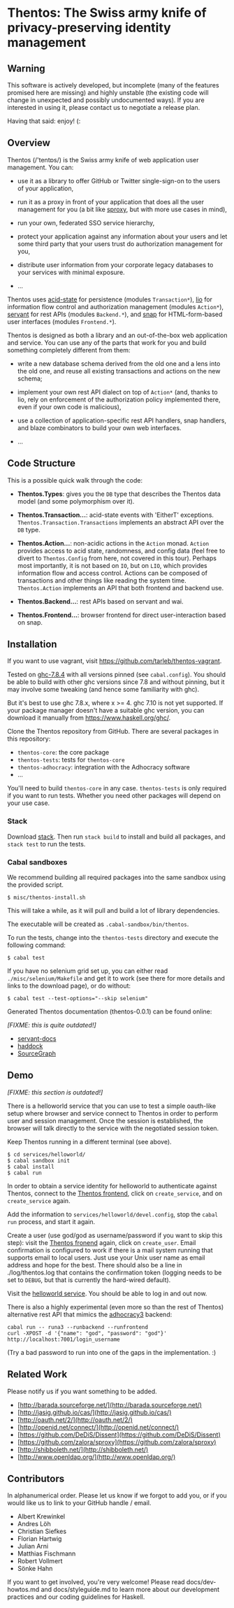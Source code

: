 Thentos: The Swiss army knife of privacy-preserving identity management
=======================================================================

Warning
-------

This software is actively developed, but incomplete (many of the
features promised here are missing) and highly unstable (the existing
code will change in unexpected and possibly undocumented ways).  If
you are interested in using it, please contact us to negotiate a
release plan.

Having that said: enjoy!  (:


Overview
--------

Thentos (/'tentɒs/) is the Swiss army knife of web application user
management.  You can:

- use it as a library to offer GitHub or Twitter single-sign-on to the
  users of your application,

- run it as a proxy in front of your application that does all the
  user management for you (a bit like
  [sproxy](https://github.com/zalora/sproxy), but with more use cases
  in mind),

- run your own, federated SSO service hierarchy,

- protect your application against any information about your users
  and let some third party that your users trust do authorization
  management for you,

- distribute user information from your corporate legacy databases to
  your services with minimal exposure.

- ...

Thentos uses [acid-state](http://acid-state.seize.it/) for persistence
(modules `Transaction*`), [lio](https://github.com/scslab/lio) for
information flow control and authorization management (modules
`Action*`), [servant](http://haskell-servant.github.io/) for rest APIs
(modules `Backend.*`), and [snap](http://snapframework.com/) for
HTML-form-based user interfaces (modules `Frontend.*`).

Thentos is designed as both a library and an out-of-the-box web
application and service.  You can use any of the parts that work for
you and build something completely different from them:

- write a new database schema derived from the old one and a lens into
  the old one, and reuse all existing transactions and actions on the
  new schema;

- implement your own rest API dialect on top of `Action*` (and, thanks
  to lio, rely on enforcement of the authorization policy implemented
  there, even if your own code is malicious),

- use a collection of application-specific rest API handlers, snap
  handlers, and blaze combinators to build your own web interfaces.

- ...


Code Structure
--------------

This is a possible quick walk through the code:

- **Thentos.Types**: gives you the `DB` type that describes the
    Thentos data model (and some polymorphism over it).

- **Thentos.Transaction...**: acid-state events with 'EitherT'
    exceptions.  `Thentos.Transaction.Transactions` implements an
    abstract API over the `DB` type.

- **Thentos.Action...**: non-acidic actions in the `Action` monad.
    `Action` provides access to acid state, randomness, and config
    data (feel free to divert to `Thentos.Config` from here, not
    covered in this tour).  Perhaps most importantly, it is not based
    on `IO`, but on `LIO`, which provides information flow and access
    control.  Actions can be composed of transactions and other things
    like reading the system time.  `Thentos.Action` implements an API
    that both frontend and backend use.

- **Thentos.Backend...**: rest APIs based on servant and wai.

- **Thentos.Frontend...**: browser frontend for direct
    user-interaction based on snap.


Installation
------------

If you want to use vagrant, visit https://github.com/tarleb/thentos-vagrant.

Tested on [ghc-7.8.4](https://www.haskell.org/ghc/download_ghc_7_8_4)
with all versions pinned (see `cabal.config`).  You should be able to
build with other ghc versions since 7.8 and without pinning, but it may
involve some tweaking (and hence some familiarity with ghc).

But it's best to use ghc 7.8.x, where x >= 4. ghc 7.10 is not yet
supported. If your package manager doesn't have a suitable ghc version, you
can download it manually from https://www.haskell.org/ghc/.

Clone the Thentos repository from GitHub. There are several packages in
this repository:

* `thentos-core`: the core package
* `thentos-tests`: tests for `thentos-core`
* `thentos-adhocracy`: integration with the Adhocracy software
* ...

You'll need to build `thentos-core` in any case. `thentos-tests` is only
required if you want to run tests. Whether you need other packages will
depend on your use case.

### Stack

Download [stack](https://github.com/commercialhaskell/stack/wiki/Downloads).
Then run `stack build` to install and build all packages, and `stack test` to
run the tests.

### Cabal sandboxes

We recommend building all required packages into the same sandbox using the
provided script.

```shell
$ misc/thentos-install.sh
```

This will take a while, as it will pull and build a lot of library
dependencies.

The executable will be created as `.cabal-sandbox/bin/thentos`.

To run the tests, change into the `thentos-tests` directory and execute
the following command:

```shell
$ cabal test
```

If you have no selenium grid set up, you can either read
`./misc/selenium/Makefile` and get it to work (see there for more
details and links to the download page), or do without:

```shell
$ cabal test --test-options="--skip selenium"
```

Generated Thentos documentation (thentos-0.0.1) can be found online:

*[FIXME: this is quite outdated!]*

- [servant-docs](https://liqd.github.io/thentos/gh-pages/servant-docs/)
- [haddock](https://liqd.github.io/thentos/gh-pages/haddock/)
- [SourceGraph](https://liqd.github.io/thentos/gh-pages/SourceGraph/thentos.html)


Demo
----

*[FIXME: this section is outdated!]*

There is a helloworld service that you can use to test a simple
oauth-like setup where browser and service connect to Thentos in order
to perform user and session management.  Once the session is
established, the browser will talk directly to the service with the
negotiated session token.

Keep Thentos running in a different terminal (see above).

```shell
$ cd services/helloworld/
$ cabal sandbox init
$ cabal install
$ cabal run
```

In order to obtain a service identity for helloworld to authenticate
against Thentos, connect to the [Thentos
frontend](http://localhost:7002/), click on `create_service`, and on
`create_service` again.

Add the information to `services/helloworld/devel.config`, stop the
`cabal run` process, and start it again.

Create a user (use god/god as username/password if you want to skip
this step): visit the [Thentos fronend](http://localhost:7002/) again,
click on `create_user`.  Email confirmation is configured to work if
there is a mail system running that supports email to local users.
Just use your Unix user name as email address and hope for the best.
There should also be a line in ./log/thentos.log that contains the
confirmation token (logging needs to be set to `DEBUG`, but that is
currently the hard-wired default).

Visit the [helloworld service](http://localhost:8000/).  You should be
able to log in and out now.

There is also a highly experimental (even more so than the rest of
Thentos) alternative rest API that mimics the
[adhocracy3](https://github.com/liqd/adhocracy3.mercator) backend:

```shell
cabal run -- runa3 --runbackend --runfrontend
curl -XPOST -d '{"name": "god", "password": "god"}' http://localhost:7001/login_username
```

(Try a bad password to run into one of the gaps in the
implementation. :)


Related Work
------------

Please notify us if you want something to be added.

- [http://barada.sourceforge.net/](http://barada.sourceforge.net/)
- [http://jasig.github.io/cas/](http://jasig.github.io/cas/)
- [http://oauth.net/2/](http://oauth.net/2/)
- [http://openid.net/connect/](http://openid.net/connect/)
- [https://github.com/DeDiS/Dissent](https://github.com/DeDiS/Dissent)
- [https://github.com/zalora/sproxy](https://github.com/zalora/sproxy)
- [http://shibboleth.net/](http://shibboleth.net/)
- [http://www.openldap.org/](http://www.openldap.org/)


Contributors
------------

In alphanumerical order.  Please let us know if we forgot to add you,
or if you would like us to link to your GitHub handle / email.

- Albert Krewinkel
- Andres Löh
- Christian Siefkes
- Florian Hartwig
- Julian Arni
- Matthias Fischmann
- Robert Vollmert
- Sönke Hahn

If you want to get involved, you're very welcome! Please read
docs/dev-howtos.md and docs/styleguide.md to learn more about our
development practices and our coding guidelines for Haskell.
